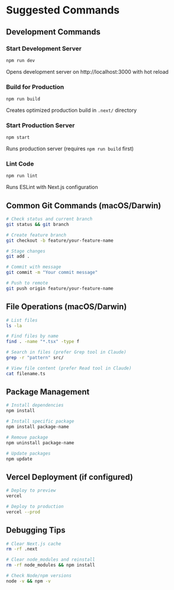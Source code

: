 # Suggested Commands

## Development Commands

### Start Development Server
```bash
npm run dev
```
Opens development server on http://localhost:3000 with hot reload

### Build for Production
```bash
npm run build
```
Creates optimized production build in `.next/` directory

### Start Production Server
```bash
npm start
```
Runs production server (requires `npm run build` first)

### Lint Code
```bash
npm run lint
```
Runs ESLint with Next.js configuration

## Common Git Commands (macOS/Darwin)
```bash
# Check status and current branch
git status && git branch

# Create feature branch
git checkout -b feature/your-feature-name

# Stage changes
git add .

# Commit with message
git commit -m "Your commit message"

# Push to remote
git push origin feature/your-feature-name
```

## File Operations (macOS/Darwin)
```bash
# List files
ls -la

# Find files by name
find . -name "*.tsx" -type f

# Search in files (prefer Grep tool in Claude)
grep -r "pattern" src/

# View file content (prefer Read tool in Claude)
cat filename.ts
```

## Package Management
```bash
# Install dependencies
npm install

# Install specific package
npm install package-name

# Remove package
npm uninstall package-name

# Update packages
npm update
```

## Vercel Deployment (if configured)
```bash
# Deploy to preview
vercel

# Deploy to production
vercel --prod
```

## Debugging Tips
```bash
# Clear Next.js cache
rm -rf .next

# Clear node_modules and reinstall
rm -rf node_modules && npm install

# Check Node/npm versions
node -v && npm -v
```